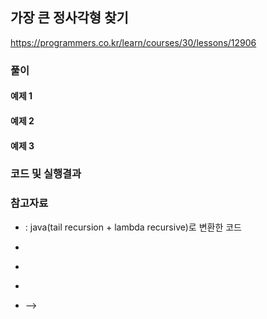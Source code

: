 ## 가장 큰 정사각형 찾기

https://programmers.co.kr/learn/courses/30/lessons/12906

### 풀이

#### 예제 1

#### 예제 2

#### 예제 3

### 코드 및 실행결과


### 참고자료

* []() : java(tail recursion + lambda recursive)로 변환한 코드
  ![]()

* []()
* []()
* []()
* []() -->
